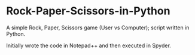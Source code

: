 # Rock-Paper-Scissors-in-Python
A simple Rock, Paper, Scissors game (User vs Computer); script written in Python.

Initially wrote the code in Notepad++ and then executed in Spyder.
